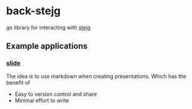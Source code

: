 # back-stejg

go library for interacting with [stejg](http://stejg.7de.se)

## Example applications

### [slide](../../tree/master/slide)

The idea is to use markdown when creating presentations.
Which has the benefit of

- Easy to version control and share
- Minimal effort to write
